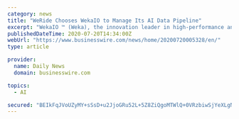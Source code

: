 ```yaml
---
category: news
title: "WeRide Chooses WekaIO to Manage Its AI Data Pipeline"
excerpt: "WekaIO ™ (Weka), the innovation leader in high-performance and scalable file storage, announced today that WeRide, a smart mobility company with industry-leading autonomous driving technologies, has selected the Weka File System (WekaFS™),"
publishedDateTime: 2020-07-20T14:34:00Z
webUrl: "https://www.businesswire.com/news/home/20200720005328/en/"
type: article

provider:
  name: Daily News
  domain: businesswire.com

topics:
  - AI

secured: "BEIkFqJVoUZyMY+sSsD+u2JjoGRu52L+5Z8ZiQgoMTWlQ+0VRzbiwSjYeXLgNPDJEjCkI/qEH41ogCW6Eu1kJKZbsRCSR3H8EJ+DtOks4bTn8Vwjf36Pyv2M1hfEhQjgvQNendzYvQMpt07c13z5Bd82N81PCzQXhpkMiBFb5ac+VcRATXOxxKmDj+tp39L+Ry6NZuC/Z+NlAGPIml2QkvK0DS9UdwEulibiTBBaTCI6DjczP4yUGc2tc2H/T57RAt/DK5g8uDKauYJvF5loQ3ZsFFcckarxUPNYRxYoLR9G8uKrqF34DJ687lGPNGqa3XdiSQNh5HRT6R7lIUqGgQ==;lHw4KbYR8qbP5vysHfutZg=="
---
```


